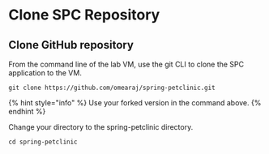 # Clone SPC Repository

## Clone GitHub repository

From the command line of the lab VM, use the git CLI to clone the SPC application to the VM.

```
git clone https://github.com/omearaj/spring-petclinic.git
```

{% hint style="info" %}
Use your forked version in the command above.
{% endhint %}

Change your directory to the spring-petclinic directory.

```
cd spring-petclinic
```
